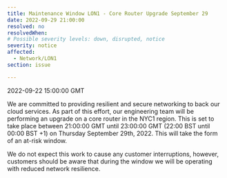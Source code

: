```yaml
---
title: Maintenance Window LON1 - Core Router Upgrade September 29
date: 2022-09-29 21:00:00
resolved: no
resolvedWhen:
# Possible severity levels: down, disrupted, notice
severity: notice
affected:
  - Network/LON1
section: issue

---
```


2022-09-22 15:00:00 GMT

We are committed to providing resilient and secure networking to back our cloud services. As part of this effort, our engineering team will be performing an upgrade on a core router in the NYC1 region. This is set to take place between 21:00:00 GMT until 23:00:00 GMT (22:00 BST until 00:00 BST +1) on Thursday September 29th, 2022. This will take the form of an at-risk window.

We do not expect this work to cause any customer interruptions, however, customers should be aware that during the window we will be operating with reduced network resilience.
